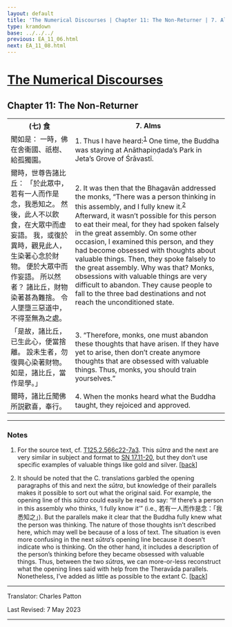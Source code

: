 ```yaml
---
layout: default
title: 'The Numerical Discourses | Chapter 11: The Non-Returner | 7. Alms'
type: kramdown
base: ../../../
previous: EA_11_06.html
next: EA_11_08.html
---
```


<h1><a href='../index.html'>The Numerical Discourses</a></h1>
<h2>Chapter 11: The Non-Returner</h2>

<table class="trans">
  <th class='ch'>(七) 食</th>
  <th class='en'>7. Alms</th>
  <tr>
    <td class='ch' title='T125.2.566c22'>聞如是： 一時，佛在舍衞國、祇樹、給孤獨園。</td>
    <td id='p1'>1. Thus I have heard:<sup id="ref1"><a href="#n1">1</a></sup> One time, the Buddha was staying at Anāthapiṇḍada’s Park in Jeta’s Grove of Śrāvastī.</td>
  </tr>
  <tr>
    <td class='ch' title='T125.2.566c23'>爾時，世尊告諸比丘： 「於此眾中，若有一人而作是念，我悉知之。 然後，此人不以飮食，在大眾中而虚妄語。 我，或復於異時，觀見此人，生染著心念於財物。 便於大眾中而作妄語。 所以然者？ 諸比丘，財物染著甚為難捨。 令人墜墮三惡道中，不得至無為之處。</td>
    <td id='p2'>2. It was then that the Bhagavān addressed the monks,  “There was a person thinking in this assembly, and I fully knew it.<sup id="ref2"><a href="#n2">2</a></sup> Afterward, it wasn’t possible for this person to eat their meal, for they had spoken falsely in the great assembly. On some other occasion, I examined this person, and they had become obsessed with thoughts about valuable things. Then, they spoke falsely to the great assembly. Why was that? Monks, obsessions with valuable things are very difficult to abandon. They cause people to fall to the three bad destinations and not reach the unconditioned state.</td>
  </tr>
  <tr>
    <td class='ch' title='T125.2.566c29'>「是故，諸比丘，已生此心，便當捨離。 設未生者，勿復興心染著財物。 如是，諸比丘，當作是學。」</td>
    <td id='p3'>3. “Therefore, monks, one must abandon these thoughts that have arisen. If they have yet to arise, then don’t create anymore thoughts that are obsessed with valuable things. Thus, monks, you should train yourselves.”</td>
  </tr>
  <tr>
    <td class='ch' title='T125.2.567a2'>爾時，諸比丘聞佛所説歡喜，奉行。</td>
    <td id='p4'>4. When the monks heard what the Buddha taught, they rejoiced and approved.</td>
  </tr>
</table>

<hr/>

<h3 id="notes">Notes</h3>

<ol class="notes-list">
<li id="n1"><p>For the source text, cf. <a href="https://cbetaonline.dila.edu.tw/zh/T02n0125_p0566c22" target="_blank">T125.2.566c22-7a3</a>. This <em>sūtra</em> and the next are very similar in subject and format to <a href="https://suttacentral.net/sn17.11" target="_blank">SN 17.11-20</a>, but they don’t use specific examples of valuable things like gold and silver. [<a href="#ref1">back</a>]</p></li>
<li id="n2"><p>It should be noted that the C. translations garbled the opening paragraphs of this and next the <em>sūtra</em>, but knowledge of their parallels makes it possible to sort out what the original said. For example, the opening line of this <em>sūtra</em> could easily be read to say: “If there’s a person in this assembly who thinks, ‘I fully know it’” (i.e., 若有一人而作是念：「我悉知之」). But the parallels make it clear that the Buddha fully knew what the person was thinking. The nature of those thoughts isn’t described here, which may well be because of a loss of text. The situation is even more confusing in the next <em>sūtra</em>’s opening line because it doesn’t indicate who is thinking. On the other hand, it includes a description of the person’s thinking before they became obsessed with valuable things. Thus, between the two <em>sūtra</em>s, we can more-or-less reconstruct what the opening lines said with help from the Theravāda parallels. Nonetheless, I’ve added as little as possible to the extant C. [<a href="#ref2">back</a>]</p></li>
</ol>
<hr/>

<p class="translator">Translator: Charles Patton</p>
<p class='revised'>Last Revised: 7 May 2023</p>

<hr/>